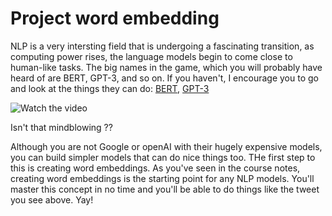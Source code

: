 
# Project word embedding

NLP is a very intersting field that is undergoing a fascinating transition, as computing power rises, the language models begin to come close to human-like tasks.
The big names in the game, which you will probably have heard of are BERT, GPT-3, and so on.
If you haven't, I encourage you to go and look at the things they can  do: [BERT](https://blog.google/products/search/search-language-understanding-bert/), [GPT-3](https://kitze.io/posts/gpt3-is-the-beginning-of-the-end)

![[Watch the video](https://imgur.com/a/H3hYgnZ)](https://twitter.com/i/status/1282676454690451457)

<!-- (https://twitter.com/i/status/1282676454690451457) -->

Isn't that mindblowing ??

Although you are not Google or openAI with their hugely expensive models, you can build simpler models that can do nice things too.
THe first step to this is creating word embeddings.
As you've seen in the course notes, creating word embeddings is the starting point for any NLP models.
You'll master this concept in no time and you'll be able to do things like the tweet you see above. Yay!
